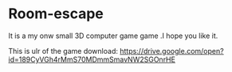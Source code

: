 # Room-escape
It is a my onw small 3D computer game game .I hope you like it.


This is ulr of the game download:
https://drive.google.com/open?id=189CyVGh4rMmS70MDmmSmavNW2SGOnrHE
